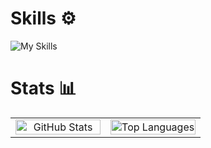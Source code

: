 # Skills ⚙️
![My Skills](https://skillicons.dev/icons?i=html,css,js,ts,react,nextjs,tailwindcss,express,prisma)

# Stats 📊
<table style="width: 100%; table-layout: fixed">
    <tr>
        <td style="width: 50%; text-align: center; border: none">
            <picture>
                <source
                    srcset="https://github-readme-stats.vercel.app/api?username=eugsh1&show_icons=true&theme=dark&include_all_commits=true&rank_icon=github&hide_border=true"
                    media="(prefers-color-scheme: dark)"
                />
                <source
                    srcset="https://github-readme-stats.vercel.app/api?username=eugsh1&show_icons=true&theme=light&include_all_commits=true&rank_icon=github&hide_border=true"
                    media="(prefers-color-scheme: light), (prefers-color-scheme: no-preference)"
                />
                <img
                    src="https://github-readme-stats.vercel.app/api?username=eugsh1&show_icons=true&theme=dark&include_all_commits=true&rank_icon=github&hide_border=true"
                    alt="GitHub Stats"
                    style="width: 100%; border: none"
                />
            </picture>
        </td>
        <td style="width: 50%; text-align: center; border: none">
            <picture>
                <source
                    srcset="https://github-readme-stats.vercel.app/api/top-langs/?username=eugsh1&layout=compact&theme=dark&hide_border=true"
                    media="(prefers-color-scheme: dark)"
                />
                <source
                    srcset="https://github-readme-stats.vercel.app/api/top-langs/?username=eugsh1&layout=compact&theme=light&hide_border=true"
                    media="(prefers-color-scheme: light), (prefers-color-scheme: no-preference)"
                />
                <img
                    src="https://github-readme-stats.vercel.app/api/top-langs/?username=eugsh1&layout=compact&theme=dark&hide_border=true"
                    alt="Top Languages"
                    style="width: 100%; border: none"
                />
            </picture>
        </td>
    </tr>
</table>
